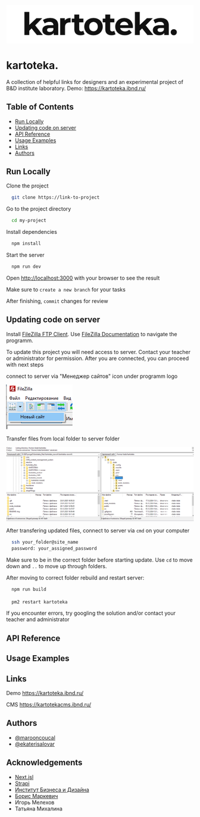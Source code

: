 ![Logo](https://github.com/marooncoucal/kartoteka-rework/blob/master/README-img/logo_banner.png)

# kartoteka.

A collection of helpful links for designers and an experimental project of B&D institute laboratory. Demo: https://kartoteka.ibnd.ru/

## Table of Contents

- [Run Locally](#run-locally)
- [Updating code on server](#updating-code-on-server)
- [API Reference](#api-reference)
- [Usage Examples](#usage-examples)
- [Links](#links)
- [Authors](#authors)

## Run Locally

Clone the project

```bash
  git clone https://link-to-project
```

Go to the project directory

```bash
  cd my-project
```

Install dependencies

```bash
  npm install
```

Start the server

```bash
  npm run dev
```

Open [http://localhost:3000](http://localhost:3000) with your browser to see the result

Make sure to `create a new branch` for your tasks

After finishing, `commit` changes for review

## Updating code on server

Install [FileZilla FTP Client](https://filezilla-project.org/download.php?type=client).
Use [FileZilla Documentation](https://wiki.filezilla-project.org/Using) to navigate the programm.

To update this project you will need access to server. Contact your teacher or administrator for permission. After you are connected, you can proceed with next steps

connect to server via "Менеджер сайтов" icon under programm logo

![Connect to server](https://github.com/marooncoucal/kartoteka-rework/blob/master/README-img/connect-filezilla.png)

Transfer files from local folder to server folder

![filezilla-window-example](https://github.com/marooncoucal/kartoteka-rework/blob/master/README-img/filezilla-window-example.png)

After transfering updated files, connect to server via `cmd` on your computer

```bash
  ssh your_folder@site_name
  password: your_assigned_password
```

Make sure to be in the correct folder before starting update. Use `cd` to move down and `..` to move up through folders.

After moving to correct folder rebuild and restart server:

```bash
  npm run build

  pm2 restart kartoteka
```

If you encounter errors, try googling the solution and/or contact your teacher and administrator

## API Reference

## Usage Examples

## Links

Demo https://kartoteka.ibnd.ru/

CMS https://kartotekacms.ibnd.ru/

## Authors

- [@marooncoucal](https://www.behance.net/marooncoucal)
- [@ekaterisalovar](https://www.behance.net/ekaterisalovar)


## Acknowledgements
 - [Next.jsl](https://nextjs.org/)
 - [Strapi](https://strapi.io/)
 - [Институт Бизнеса и Дизайна](https://obe.ru/)
 - [Борис Маркевич](https://www.behance.net/borismarkevichf685)
 - Игорь Мелехов
 - Татьяна Михалина 
